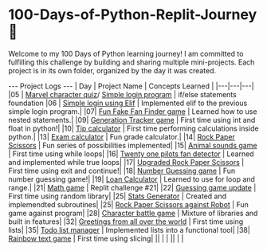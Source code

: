 # 100-Days-of-Python-Replit-Journey 🚀

Welcome to my 100 Days of Python learning journey! I am committed to fulfilling this challenge by building and sharing multiple mini-projects. Each project is in its own folder, organized by the day it was created.

--- Project Logs ---
| Day | Project Name | Concepts Learned |
|---|---|---|
|05 | [Marvel character quiz](./Day%2005/Replit%20Day%205%20Challenge.py)/ [Simple login program](./Day%2005/Replit%20Day%205%20Log%20in.py) | if/else statements foundation
|06 | [Simple login using Elif](./Day%2006/Day%206%20Elif%20Login.py) | Implemented elif to the previous simple login program.|
|07| [Fun Fake Fan Finder game](./Day%2007/Day%207%20Fake%20fan%20fidner%20game.py) | Learned how to use nested statements.|
|09| [Generation Tracker game](./Day%2009/Day%209%20Generation%20tracker.py) | First time using int and float in python!|
|10| [Tip calculator](./Day%2010/Day%2010%20Tip%20calculator.py) | First time performing calculations inside python.|
|13| [Exam calculator](./Day%2013/Day%2013%20Exam%20Calculator.py) | Fun grade calculator.|
|14| [Rock Paper Scissors](./Day%2014/Day%2014%20Rock%20Paper%20Scissors%20Game.py) | Fun series of possibilities implemented|
|15| [Animal sounds game](./Day%2015/Day%2015%20Animals%20sounds%20game.py) | First time using while loops|
|16| [Twenty one pilots fan detector](./Day%2016/Day%2016%20TwentyOnePilots%20fan%20game.py) | Learned and implemented while true loops|
|17| [Upgraded Rock Paper Scissors](./Day%2017/Day%2017%20Rock%20Paper%20Scissors%20with%20continue.py) | First time using exit and continue!|
|18| [Number Guessing game](./Day%2018/Day%2018%20Number%20Guessing%20game.py) | Fun number guessing game!|
|19| [Loan Calculator](./Day%2018/Day%2018%20Number%20Guessing%20game.py) | Learned to use for loop and range.|
|21| [Math game](./Day%2021/Day%2021%20Math%20Game.py) | Replit challenge #21|
|22| [Guessing game update](./Day%2022/Day%2022%20Guessing%20game%20update.py) | First time using random library|
|25| [Stats Generator](./Day%2025/Day%2025%20Character%20stat%20generator.py) | Created and implemendted subroutines|
|25| [Rock Paper Scissors against Robot](./Day%2025/Day%2025%20Rock%20Paper%20Scissors%20VS%20robot.py) | Fun game against program|
|28| [Character battle game](./Day%2028/Day%2028%20Character%20Battle%20game.py) | Mixture of libraries and built in features|
|32| [Greetings from all over the world](./Day%2032/Day%2032%20Greetings%20all%20over%20the%20globe.py) | First time using lists|
|35| [Todo list manager](./Day%2035/Day%2035%20functional%20todo%20list.py) | Implemented lists into a functional tool|
|38| [Rainbow text game](./Day%2038/Day%2038%20fun%20rainbow%20game.py) | First time using slicing|
|| [](./) | |
|| [](./) | |